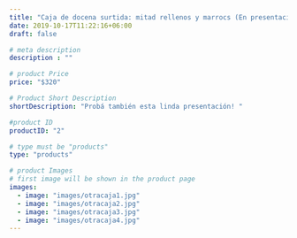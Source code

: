 ```yaml
---
title: "Caja de docena surtida: mitad rellenos y marrocs (En presentación diferente)"
date: 2019-10-17T11:22:16+06:00
draft: false

# meta description
description : ""

# product Price
price: "$320"

# Product Short Description
shortDescription: "Probá también esta linda presentación! "

#product ID
productID: "2"

# type must be "products"
type: "products"

# product Images
# first image will be shown in the product page
images:
  - image: "images/otracaja1.jpg"
  - image: "images/otracaja2.jpg"
  - image: "images/otracaja3.jpg"
  - image: "images/otracaja4.jpg"
---
```


